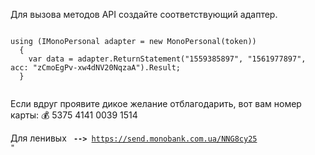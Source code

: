 Для вызова методов API создайте соответствующий адаптер.

<code>
using (IMonoPersonal adapter = new MonoPersonal(token))
  {  
    var data = adapter.ReturnStatement("1559385897", "1561977897", acc: "zCmoEgPv-xw4dNV20NqzaA").Result;    
  }
  
</code>

Если вдруг проявите дикое желание отблагодарить, вот вам номер карты:
💰 5375 4141 0039 1514

Для ленивых <code> <b>--></b> https://send.monobank.com.ua/NNG8cy25 "</code>
